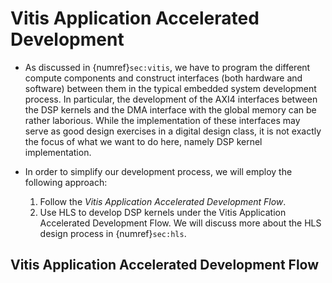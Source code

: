 # Vitis Application Accelerated Development

* As discussed in {numref}`sec:vitis`, we have to program the
  different compute components and construct interfaces (both hardware
  and software) between them in the typical embedded system
  development process. In particular, the development of the AXI4
  interfaces between the DSP kernels and the DMA interface with the
  global memory can be rather laborious. While the implementation of
  these interfaces may serve as good design exercises in a digital
  design class, it is not exactly the focus of what we want to do
  here, namely DSP kernel implementation.

* In order to simplify our development process, we will employ the
  following approach:
  1. Follow the *Vitis Application Accelerated Development Flow*. 
  2. Use HLS to develop DSP kernels under the Vitis Application Accelerated Development Flow.  We will discuss more about the HLS
     design process in {numref}`sec:hls`.

## Vitis Application Accelerated Development Flow
